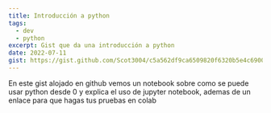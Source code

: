 ```yaml
---
title: Introducción a python
tags:
  - dev
  - python
excerpt: Gist que da una introducción a python
date: 2022-07-11
gist: https://gist.github.com/Scot3004/c5a562df9ca6509820f6320b5e4c6900
---
```


En este gist alojado en github vemos un notebook sobre como se puede usar python desde 0 y explica el uso de jupyter notebook, ademas de un enlace para que hagas tus pruebas en colab
